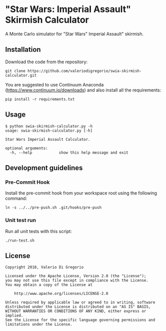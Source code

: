 # "Star Wars: Imperial Assault" Skirmish Calculator
A Monte Carlo simulator for "Star Wars" Imperial Assault" skirmish.

## Installation

Download the code from the repository:

`git clone https://github.com/valeriodigregorio/swia-skirmish-calculator.git`

You are suggested to use Continuum Anaconda (https://www.continuum.io/downloads) and also install all the requirements:

`pip install -r requirements.txt`

## Usage

~~~~
$ python swia-skirmish-calculator.py -h
usage: swia-skirmish-calculator.py [-h]

Star Wars Imperial Assault Calculator.

optional arguments:
  -h, --help            show this help message and exit
~~~~

## Development guidelines

### Pre-Commit Hook

Install the pre-commit hook from your workspace root using the following command:

`ln -s ../../pre-push.sh .git/hooks/pre-push`

### Unit test run

Run all unit tests with this script:

`./run-test.sh`

## License

~~~~
Copyright 2018, Valerio Di Gregorio

Licensed under the Apache License, Version 2.0 (the "License");
you may not use this file except in compliance with the License.
You may obtain a copy of the License at

    http://www.apache.org/licenses/LICENSE-2.0

Unless required by applicable law or agreed to in writing, software
distributed under the License is distributed on an "AS IS" BASIS,
WITHOUT WARRANTIES OR CONDITIONS OF ANY KIND, either express or implied.
See the License for the specific language governing permissions and
limitations under the License.
~~~~